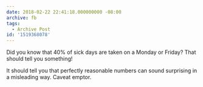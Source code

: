 ```yaml
---
date: 2018-02-22 22:41:18.000000000 -08:00
archive: fb
tags: 
  - Archive Post
id: '1519368078'
---
```


Did you know that 40% of sick days are taken on a Monday or Friday? That should tell you something!

It should tell you that perfectly reasonable numbers can sound surprising in a misleading way. Caveat emptor.
